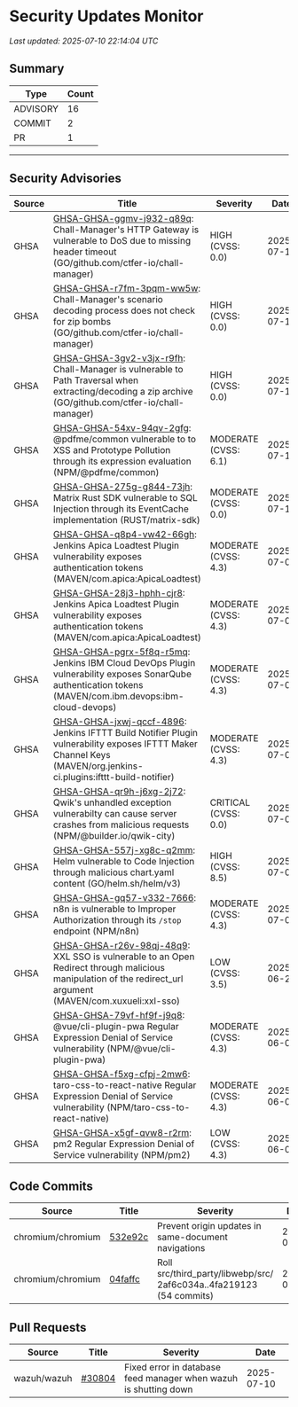 # Security Updates Monitor

*Last updated: 2025-07-10 22:14:04 UTC*

## Summary
| Type | Count |
|------|-------|
| ADVISORY | 16 |
| COMMIT | 2 |
| PR | 1 |

---

## Security Advisories

| Source | Title | Severity | Date |
|--------|-------|----------|------|
| GHSA | [GHSA-GHSA-ggmv-j932-q89q](https://github.com/advisories/GHSA-ggmv-j932-q89q): Chall-Manager's HTTP Gateway is vulnerable to DoS due to missing header timeout (GO/github.com/ctfer-io/chall-manager) | HIGH (CVSS: 0.0) | 2025-07-10 |
| GHSA | [GHSA-GHSA-r7fm-3pqm-ww5w](https://github.com/advisories/GHSA-r7fm-3pqm-ww5w): Chall-Manager's scenario decoding process does not check for zip bombs (GO/github.com/ctfer-io/chall-manager) | HIGH (CVSS: 0.0) | 2025-07-10 |
| GHSA | [GHSA-GHSA-3gv2-v3jx-r9fh](https://github.com/advisories/GHSA-3gv2-v3jx-r9fh): Chall-Manager is vulnerable to Path Traversal when extracting/decoding a zip archive (GO/github.com/ctfer-io/chall-manager) | HIGH (CVSS: 0.0) | 2025-07-10 |
| GHSA | [GHSA-GHSA-54xv-94qv-2gfg](https://github.com/advisories/GHSA-54xv-94qv-2gfg): @pdfme/common vulnerable to to XSS and Prototype Pollution through its expression evaluation (NPM/@pdfme/common) | MODERATE (CVSS: 6.1) | 2025-07-10 |
| GHSA | [GHSA-GHSA-275g-g844-73jh](https://github.com/advisories/GHSA-275g-g844-73jh): Matrix Rust SDK vulnerable to SQL Injection through its EventCache implementation (RUST/matrix-sdk) | MODERATE (CVSS: 0.0) | 2025-07-10 |
| GHSA | [GHSA-GHSA-q8p4-vw42-66gh](https://github.com/advisories/GHSA-q8p4-vw42-66gh): Jenkins Apica Loadtest Plugin vulnerability exposes authentication tokens (MAVEN/com.apica:ApicaLoadtest) | MODERATE (CVSS: 4.3) | 2025-07-09 |
| GHSA | [GHSA-GHSA-28j3-hphh-cjr8](https://github.com/advisories/GHSA-28j3-hphh-cjr8): Jenkins Apica Loadtest Plugin vulnerability exposes authentication tokens (MAVEN/com.apica:ApicaLoadtest) | MODERATE (CVSS: 4.3) | 2025-07-09 |
| GHSA | [GHSA-GHSA-pgrx-5f8q-r5mq](https://github.com/advisories/GHSA-pgrx-5f8q-r5mq): Jenkins IBM Cloud DevOps Plugin vulnerability exposes SonarQube authentication tokens (MAVEN/com.ibm.devops:ibm-cloud-devops) | MODERATE (CVSS: 4.3) | 2025-07-09 |
| GHSA | [GHSA-GHSA-jxwj-qccf-4896](https://github.com/advisories/GHSA-jxwj-qccf-4896): Jenkins IFTTT Build Notifier Plugin vulnerability exposes IFTTT Maker Channel Keys (MAVEN/org.jenkins-ci.plugins:ifttt-build-notifier) | MODERATE (CVSS: 4.3) | 2025-07-09 |
| GHSA | [GHSA-GHSA-qr9h-j6xg-2j72](https://github.com/advisories/GHSA-qr9h-j6xg-2j72): Qwik's unhandled exception vulnerabilty can cause server crashes from malicious requests (NPM/@builder.io/qwik-city) | CRITICAL (CVSS: 0.0) | 2025-07-09 |
| GHSA | [GHSA-GHSA-557j-xg8c-q2mm](https://github.com/advisories/GHSA-557j-xg8c-q2mm): Helm vulnerable to Code Injection through malicious chart.yaml content (GO/helm.sh/helm/v3) | HIGH (CVSS: 8.5) | 2025-07-08 |
| GHSA | [GHSA-GHSA-gq57-v332-7666](https://github.com/advisories/GHSA-gq57-v332-7666): n8n is vulnerable to Improper Authorization through its `/stop` endpoint (NPM/n8n) | MODERATE (CVSS: 4.3) | 2025-07-03 |
| GHSA | [GHSA-GHSA-r26v-98qj-48q9](https://github.com/advisories/GHSA-r26v-98qj-48q9): XXL SSO is vulnerable to an Open Redirect through malicious manipulation of the redirect_url argument  (MAVEN/com.xuxueli:xxl-sso) | LOW (CVSS: 3.5) | 2025-06-26 |
| GHSA | [GHSA-GHSA-79vf-hf9f-j9q8](https://github.com/advisories/GHSA-79vf-hf9f-j9q8): @vue/cli-plugin-pwa Regular Expression Denial of Service vulnerability (NPM/@vue/cli-plugin-pwa) | MODERATE (CVSS: 4.3) | 2025-06-09 |
| GHSA | [GHSA-GHSA-f5xg-cfpj-2mw6](https://github.com/advisories/GHSA-f5xg-cfpj-2mw6): taro-css-to-react-native Regular Expression Denial of Service vulnerability (NPM/taro-css-to-react-native) | MODERATE (CVSS: 4.3) | 2025-06-09 |
| GHSA | [GHSA-GHSA-x5gf-qvw8-r2rm](https://github.com/advisories/GHSA-x5gf-qvw8-r2rm): pm2 Regular Expression Denial of Service vulnerability (NPM/pm2) | LOW (CVSS: 4.3) | 2025-06-09 |

## Code Commits

| Source | Title | Severity | Date |
|--------|-------|----------|------|
| chromium/chromium | [532e92c](https://github.com/chromium/chromium/commit/532e92cca81b0e3fd50ba504d938b68897dccd50) | Prevent origin updates in same-document navigations | 2025-07-10 |
| chromium/chromium | [04faffc](https://github.com/chromium/chromium/commit/04faffcf5d149501c43c3f0c92b2709df5d819e3) | Roll src/third_party/libwebp/src/ 2af6c034a..4fa219123 (54 commits) | 2025-07-10 |

## Pull Requests

| Source | Title | Severity | Date |
|--------|-------|----------|------|
| wazuh/wazuh | [#30804](https://github.com/wazuh/wazuh/pull/30804) | Fixed error in database feed manager when wazuh is shutting down | 2025-07-10 |

